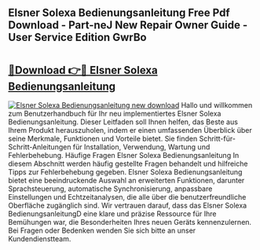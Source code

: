 ## Elsner Solexa Bedienungsanleitung Free Pdf Download - Part-neJ New Repair Owner Guide - User Service Edition GwrBo

# <h2><a href="http://df1hipp.blite.top/?on=Elsner+Solexa+Bedienungsanleitung">🔗Download 👉🔴 Elsner Solexa Bedienungsanleitung</a></h2>

[![Elsner Solexa Bedienungsanleitung new download](https://i.imgur.com/lujVjoI.png)](http://df1hipp.blite.top/?on=Elsner+Solexa+Bedienungsanleitung)
Hallo und willkommen zum Benutzerhandbuch für Ihr neu implementiertes Elsner Solexa Bedienungsanleitung. Dieser Leitfaden soll Ihnen helfen, das Beste aus Ihrem Produkt herauszuholen, indem er einen umfassenden Überblick über seine Merkmale, Funktionen und Vorteile bietet. Sie finden Schritt-für-Schritt-Anleitungen für Installation, Verwendung, Wartung und Fehlerbehebung. Häufige Fragen Elsner Solexa Bedienungsanleitung In diesem Abschnitt werden häufig gestellte Fragen behandelt und hilfreiche Tipps zur Fehlerbehebung gegeben. Elsner Solexa Bedienungsanleitung bietet eine beeindruckende Auswahl an erweiterten Funktionen, darunter Sprachsteuerung, automatische Synchronisierung, anpassbare Einstellungen und Echtzeitanalysen, die alle über die benutzerfreundliche Oberfläche zugänglich sind. Wir vertrauen darauf, dass das Elsner Solexa BedienungsanleitungD eine klare und präzise Ressource für Ihre Bemühungen war, die Besonderheiten Ihres neuen Geräts kennenzulernen. Bei Fragen oder Bedenken wenden Sie sich bitte an unser Kundendienstteam.
